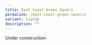 ```yaml
---
title: East Coast Green Savers
permalink: /east-coast-green-savers/
variant: tiptap
description: ""
---
```

<p>Under construction</p>